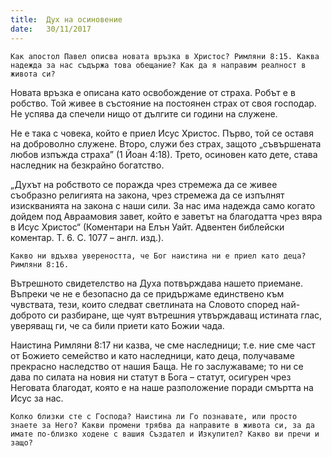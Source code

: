 ```yaml
---
title:  Дух на осиновение
date:   30/11/2017
---
```


`Как апостол Павел описва новата връзка в Христос? Римляни 8:15. Каква надежда за нас съдържа това обещание? Как да я направим реалност в живота си?`

Новата връзка е описана като освобождение от страха. Робът е в робство. Той живее в състояние на постоянен страх от своя господар. Не успява да спечели нищо от дългите си години на служене.

Не е така с човека, който е приел Исус Христос. Първо, той се оставя на доброволно служене. Второ, служи без страх, защото „съвършената любов изпъжда страха” (1 Йоан 4:18). Трето, осиновен като дете, става наследник на безкрайно богатство.

„Духът на робството се поражда чрез стремежа да се живее съобразно религията на закона, чрез стремежа да се изпълнят изискванията на закона с наши сили. За нас има надежда само когато дойдем под Авраамовия завет, който е заветът на благодатта чрез вяра в Исус Христос“ (Коментари на Елън Уайт. Адвентен библейски коментар. Т. 6. С. 1077 – англ. изд.).

`Какво ни вдъхва увереността, че Бог наистина ни е приел като деца? Римляни 8:16.`

Вътрешното свидетелство на Духа потвърждава нашето приемане. Въпреки че не е безопасно да се придържаме единствено към чувствата, тези, които следват светлината на Словото според най-доброто си разбиране, ще чуят вътрешния утвърждаващ истината глас, уверяващ ги, че са били приети като Божии чада.

Наистина Римляни 8:17 ни казва, че сме наследници; т.е. ние сме част от Божието семейство и като наследници, като деца, получаваме прекрасно наследство от нашия Баща. Не го заслужаваме; то ни се дава по силата на новия ни статут в Бога – статут, осигурен чрез Неговата благодат, която е на наше разположение поради смъртта на Исус за нас.

`Колко близки сте с Господа? Наистина ли Го познавате, или просто знаете за Него? Какви промени трябва да направите в живота си, за да имате по-близко ходене с вашия Създател и Изкупител? Какво ви пречи и защо?`